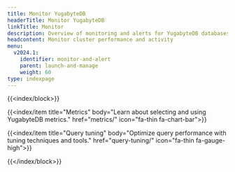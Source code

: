 ```yaml
---
title: Monitor YugabyteDB
headerTitle: Monitor YugabyteDB
linkTitle: Monitor
description: Overview of monitoring and alerts for YugabyteDB databases
headcontent: Monitor cluster performance and activity
menu:
  v2024.1:
    identifier: monitor-and-alert
    parent: launch-and-manage
    weight: 60
type: indexpage
---
```


{{<index/block>}}

  {{<index/item
    title="Metrics"
    body="Learn about selecting and using YugabyteDB metrics."
    href="metrics/"
    icon="fa-thin fa-chart-bar">}}

  {{<index/item
    title="Query tuning"
    body="Optimize query performance with tuning techniques and tools."
    href="query-tuning/"
    icon="fa-thin fa-gauge-high">}}

{{</index/block>}}
